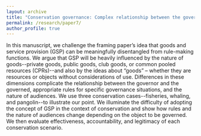 ```yaml
---
layout: archive
title: "Conservation governance: Complex relationship between the governor and the governed"
permalink: /research/paper7/
author_profile: true
---
```


In this manuscript, we challenge the framing paper’s idea that goods and service provision (GSP) can be meaningfully disentangled from rule-making functions. We argue that GSP will be heavily influenced by the nature of goods--private goods, public goods, club goods, or common pooled resources (CPRs)--and also by the ideas about “goods” – whether they are resources or objects without considerations of use. Differences in these dimensions complicate the relationship between the governor and the governed, appropriate rules for specific governance situations, and the nature of audiences. We use three conservation cases--fisheries, whaling, and pangolin--to illustrate our point. We illuminate the difficulty of adopting the concept of GSP in the context of conservation and show how rules and the nature of audiences change depending on the object to be governed. We then evaluate effectiveness, accountability, and legitimacy of each conservation scenario.
